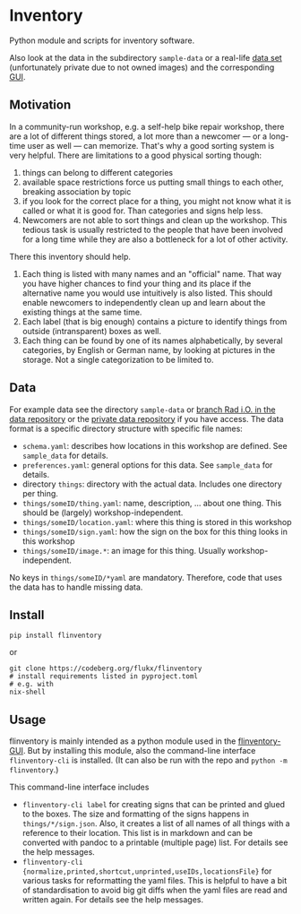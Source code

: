 # Inventory

Python module and scripts for inventory software.

Also look at the data in the subdirectory `sample-data` or a real-life [data set](https://flugit.hilsky.de/flukx/things-data) (unfortunately private due to not owned images)
and the corresponding [GUI](https://flugit.hilsky.de/flukx/flinventory-gui).

## Motivation

In a community-run workshop, e.g. a self-help bike repair workshop, there are a lot of different things stored, a lot more than a newcomer — or a long-time user as well — can memorize. That's why a good sorting system is very helpful.
There are limitations to a good physical sorting though:
1. things can belong to different categories
2. available space restrictions force us putting small things to each other, breaking association by topic
3. if you look for the correct place for a thing, you might not know what it is called or what it is good for. Than categories and signs help less.
4. Newcomers are not able to sort things and clean up the workshop. This tedious task is usually restricted to the people that have been involved for a long time while they are also a bottleneck for a lot of other activity.

There this inventory should help.
1. Each thing is listed with many names and an "official" name. That way you have higher chances to find your thing and its place if the alternative name you would use intuitively is also listed. This should enable newcomers to independently clean up and learn about the existing things at the same time.
2. Each label (that is big enough) contains a picture to identify things from outside (intransparent) boxes as well.
3. Each thing can be found by one of its names alphabetically, by several categories, by English or German name, by looking at pictures in the storage. Not a single categorization to be limited to.

## Data
For example data see the directory `sample-data` or [branch Rad i.O. in the data repository](https://codeberg.org/flukx/flings/src/branch/rad-i-o) or the [private data repository](https://flugit.hilsky.de/flukx/things-data) if you have access.
The data format is a specific directory structure with specific file names:
- `schema.yaml`: describes how locations in this workshop are defined. See `sample_data` for details.
- `preferences.yaml`: general options for this data. See `sample_data` for details.
- directory `things`: directory with the actual data. Includes one directory per thing.
- `things/someID/thing.yaml`: name, description, ... about one thing. This should be (largely) workshop-independent.
- `things/someID/location.yaml`: where this thing is stored in this workshop
- `things/someID/sign.yaml`: how the sign on the box for this thing looks in this workshop
- `things/someID/image.*`: an image for this thing. Usually workshop-independent.

No keys in `things/someID/*yaml` are mandatory. Therefore, code that uses the data has to handle missing data.

## Install
`pip install flinventory`

or 
```
git clone https://codeberg.org/flukx/flinventory
# install requirements listed in pyproject.toml
# e.g. with
nix-shell
```

## Usage
flinventory is mainly intended as a python module used
in the [flinventory-GUI](https://codeberg.org/flukx/flinventory-gui).
But by installing this module, also the command-line interface `flinventory-cli` is installed.
(It can also be run with the repo and `python -m flinventory`.)

This command-line interface includes
- `flinventory-cli label` for creating signs that can be printed and glued to the boxes. The size and formatting of the signs happens in `things/*/sign.json`. Also, it creates a list of all names of all things with a reference to their location. This list is in markdown and can be converted with pandoc to a printable (multiple page) list. For details see the help messages.
- `flinventory-cli {normalize,printed,shortcut,unprinted,useIDs,locationsFile}` for various tasks for reformatting the yaml files. This is helpful to have a bit of standardisation to avoid big git diffs when the yaml files are read and written again. For details see the help messages.
